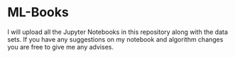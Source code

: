 # ML-Books   
I will upload all the Jupyter Notebooks in this repository along with the data sets. 
If you have any suggestions on my notebook and algorithm changes you are free to give me any advises. 
